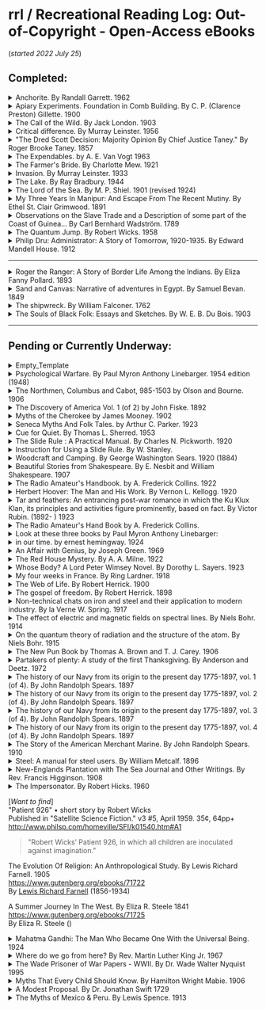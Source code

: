 # rrl / Recreational Reading Log: Out-of-Copyright - Open-Access eBooks  
(*started 2022 July 25*)  

## Completed:  


<details><summary><a name="anchorite_by_randall_garrett"></a>Anchorite. By Randall Garrett.  1962 </summary>

### Anchorite.  1962  
eBook: https://www.gutenberg.org/ebooks/23561  
Audio: https://librivox.org/anchorite-by-randall-garrett/  -- Running Time: 02:02:14  
By [Randall Garrett](http://en.wikipedia.org/wiki/Randall_Garrett)  (1927-1987)  

Reading Notes:  This story (*and the Librivox summary below*) while entertaining and a worthwhile read, seems loosely like a science fiction expression of [Ayn Rand'ian romantic realism](https://en.wikipedia.org/wiki/Ayn_Rand#Literary_approach_and_influences) -- with the central characters as heroic individualists or ignorant villains who emphasize duty to your team and collectivist moral ideals.  
[Librivox Summary](https://librivox.org/anchorite-by-randall-garrett/):  
>Randall Garrett sticks a sharp needle into our government and society in this wonderful story. He projects the current trends towards paternalistic government into the future. Yes, we have attained a world government and everyone is equal whether they want to be or not; everyone is taken care of no matter how incompetent, stupid or sleazy they are and everyone is out to undermine everyone else. The author predicts (sadly only too well) what the trends of today will eventually produce if allowed to continue. But wait! there is hope in the asteroid belt where jerks and incompetents are weeded out by hard physical laws and only those who possess common sense and the ability to actually survive are allowed to govern. But will the Earth government allow this to continue? Of course not. Listen to this great story to have a peek into the future.  

</details>


<details><summary><a name="apiary_experiments_comb_building_by_c_p_gillette"></a>Apiary Experiments. Foundation in Comb Building. By C. P. (Clarence Preston) Gillette.  1900 </summary>

### Apiary experiments. Foundation in comb building. 1900  
By [Gillette, C. P. (Clarence Preston)]() (1859-1941)  
Publication info: Fort Collins, Colo, The Experiment station, 1900  
Notes: "Bulletin 54. The Agricultural experiment station of the Agricultural college of Colorado."  
https://www.biodiversitylibrary.org/bibliography/55796  
https://www.biodiversitylibrary.org/item/116514#page/8/mode/1up  
https://ia801301.us.archive.org/16/items/cu31924003192543/cu31924003192543.pdf  

Reading Notes:  The title says it all...  If you have any interest in how honey bees build their honey combs, this might be a useful, short introduction to the subject.  

</details>


<details><summary><a name="call_of_the_wild_by_jack_london"></a>The Call of the Wild.  By Jack London.  1903</summary>

### The Call of the Wild  
eBook: https://www.gutenberg.org/ebooks/215  
eBook: https://www.overdrive.com/media/260071/the-call-of-the-wild  
Audio: https://www.overdrive.com/media/65007/the-call-of-the-wild  
Audio: https://librivox.org/the-call-of-the-wild-version-5-by-jack-london/  

By [Jack London](https://en.wikipedia.org/wiki/Jack_London) (1876-1916)  

Wikipedia Summary: https://en.wikipedia.org/wiki/The_Call_of_the_Wild  

</details>


<details><summary><a name="critical_difference_by_murray_leinster"></a>Critical difference.  By Murray Leinster.  1956</summary>

### Critical difference  
https://www.gutenberg.org/ebooks/68686  
By [Murray Leinster](https://en.wikipedia.org/wiki/Murray_Leinster) (1896-1975), published 1956  
https://en.wikipedia.org/wiki/Murray_Leinster  

</details>


<details><summary><a name="dred_scott_decision_majority_opinion_by_roger_brooke_taney"></a>"The Dred Scott Decision: Majority Opinion By Chief Justice Taney." By Roger Brooke Taney. 1857 </summary>

### The Dred Scott Decision: Majority Opinion By Chief Justice Taney.  
This ebook: https://www.loc.gov/item/17001543/  
[The full The Dred Scott v. Sandford Decision](https://tile.loc.gov/storage-services/service/ll/usrep/usrep060/usrep060393a/usrep060393a.pdf) *which adds another ~180 pages of opinions by other members of the Supreme Court*  
[The Dred Scott v. Sandford Decision Wikipedia Summary](https://en.wikipedia.org/wiki/Dred_Scott_v._Sandford).  
By [Roger Brooke Taney](https://en.wikipedia.org/wiki/Roger_B._Taney) (1777 - 1864)  
Introduction by Dr. [John H. Van Evrie](https://en.wikipedia.org/wiki/John_H._Van_Evrie), "*defender of slavery*." (1814 - 1896)  
and  
Appendix. "Natural History Of The Prognathous Species Of Mankind." By Dr. [Samuel A. Cartwright](https://en.wikipedia.org/wiki/Samuel_A._Cartwright), *inventor of the 'mental illness' of [drapetomania](https://en.wikipedia.org/wiki/Drapetomania), the desire of a slave for freedom*. (1793 - 1863)  

Reader notes:  I read this in early 2024 while thinking about the increasing volume of *race-related* arguments in Far Right and Trumpist/Trumper rhetoric that I see in *print* news and in streaming *news-like* programming.  It is a depressing read -- made more depressing when paired with its "*echos*" in political speech in the U.S. today.  That said, I recommend this exercise to anyone who has only a foggy memory (*or less*) of the kind of language and logic used in mid-19th century America to justify and solidify Black slavery in the U.S. [*Update* late February 2024: Listening to some of the legislative debate about a bill to specify content of public school social studies classes in Iowa, I heard one Iowa legislator argue that the topic of slavery in the U.S. is not important enough to include in the Iowa public school social studies curriculum. Ugg... Some people need much more help than will be found in this 1857 publication.]  
As a reminder to those who forgot their High School history or government class summary of this case, "[Taney infamously delivered the majority opinion in Dred Scott v. Sandford (1857), ruling that African Americans could not be considered U.S. citizens (*and thus they could not enjoy the rights and privileges the Constitution conferred upon American citizens*) and that Congress could not prohibit slavery in the U.S. territories.](https://en.wikipedia.org/wiki/Roger_B._Taney)."  Chief Justice Taney wrote for the majority that African Americans:  
>"are not included, and were not intended to be included, under the word “citizens” in the Constitution, and can therefore claim none of the rights and privileges which that instrument provides for and secures to citizens of the United States. On the contrary, they were at that time considered as a subordinate and inferior class of beings, who had been subjugated by the dominant race, and, whether emancipated or not, yet remained subject to their authority, and had no rights or privileges but such as those who held the power and the government might choose to grant them." (images [10](https://www.loc.gov/resource/llst.022/?sp=10&st=image) and [11](https://www.loc.gov/resource/llst.022/?sp=11&st=image)  or [page 30](https://tile.loc.gov/storage-services/service/ll/llst/022/022.pdf?#page=30))  

and that:  
>"a perpetual and impassable barrier was intended to be erected between the white race and the one which they had reduced to slavery, and governed as subjects with absolute and despotic power... (image [13](https://www.loc.gov/resource/llst.022/?sp=13&st=image) or [page 36](https://tile.loc.gov/storage-services/service/ll/llst/022/022.pdf?#page=36))  

and finally, that:  
>"it is the opinion of the court that the act of Congress which prohibited a citizen from holding and owning property of this kind in the territory of the United States north of the line therein mentioned, is not warranted by the Constitution, and is therefore void. ([page 87](https://tile.loc.gov/storage-services/service/ll/llst/022/022.pdf?#page=87))  
The "Introduction" and "Appendix" [of this 1860 printing](https://www.loc.gov/item/17001543/) wrap *some* late-1850s social context to the Supreme Court opinion.  Unfortunately, some of the "*race science*" and "state's rights" themes in those two essays seem to be appearing again in Far Right and Trumpist/Trumper *[dog whistle](https://en.wikipedia.org/wiki/Dog_whistle_(politics))* talking points.  

[Here](https://billofrightsinstitute.org/lessons/roger-taney-and-injustice) is what may be a useful resource for thinking about "The Dred Scott decision."  It was assembled by the [Bill of Rights Institute](https://billofrightsinstitute.org/) as a teaching resource.  


</details>


<details><summary><a name="the_expendables_by_a_e_van_vogt"></a>The Expendables. by A. E. Van Vogt  1963</summary>  

### The Expendables.  
https://www.gutenberg.org/ebooks/70235  
By [Van Vogt, A. E. (Alfred Elton)](https://en.wikipedia.org/wiki/A._E._van_Vogt), (1912-2000)  
...especially [https://en.wikipedia.org/wiki/A._E._van_Vogt#Critical_reception](https://en.wikipedia.org/wiki/A._E._van_Vogt#Critical_reception)  

Reading Notes:  This short book begins with "One hundred and nine years after leaving Earth, the spaceship, Hope of Man, went into orbit around Alta III."  Sending a spaceship to a planet over 100 light-years away involves a lot of guess-work about the nature of their destination.  In this story, some of the original guesses were wrong.  

</details>


<details><summary><a name="the_farmers_bride_by_charlotte_mew"></a>The Farmer's Bride.  By Charlotte Mew.  1921 </summary>

### The Farmer's Bride.  
Text: https://www.gutenberg.org/ebooks/71305  
Audio: https://librivox.org/the-farmers-bride-by-charlotte-mew/  
By [Charlotte Mew](https://en.wikipedia.org/wiki/Charlotte_Mew) (1869 - 1928)  

Wikipedia Summary: https://en.wikipedia.org/wiki/The_Farmer's_Bride  
Librivox Summary:  
>The Farmer's Bride is a collection of 28 poems by British modernist writer Charlotte Mew. The original edition was published in 1916; this edition, published in 1921, contains 11 more poems. Mew's poetry is varied in style and content, but manifests a concern with gender issues throughout. Mew's life was marked by loneliness and depression, and she eventually committed suicide. Her work earned her the admiration of her peers, including Virginia Woolf, who characterized her as "very good and quite unlike anyone else." [Summary by Elizabeth Klett](https://librivox.org/the-farmers-bride-by-charlotte-mew/)  

</details>


<details><summary><a name="invasion_by_murray_leinster"></a>Invasion.  By Murray Leinster.  1933</summary>

### Invasion  
https://www.gutenberg.org/ebooks/29455  
By [Murray Leinster](https://en.wikipedia.org/wiki/Murray_Leinster) (1896-1975), published 1933  

</details>


<details><summary><a name="the_lake_by_ray_bradbury"></a>The Lake.  By Ray Bradbury.  1944</summary>

### The Lake.  By Ray Bradbury.  Weird Tales volume 37, number 05, 1944, pages 76-79  
. . . and the Lake keeps people as they were, forever and ever  
eBook: https://archive.org/details/Weird_Tales_v37n05_1944-05_LPM-AT/page/n77/mode/2up  
By [Ray Bradbury](http://en.wikipedia.org/wiki/Ray_Bradbury) (1920 - 2012)  

Reading Notes:  The opportunity to read this short story is worth any hassle of finding the text on archive.org.  
Summary from Wikipedia:  
https://en.wikipedia.org/wiki/The_Lake_(short_story)  
Background from Wikipedia:  
>Bradbury recounted when he came into his own as a writer, the afternoon he wrote a short story about his first encounter with death. When he was a boy, he met a young girl at a lake edge and she went out into the water and never came back. Years later (*at 22 years old*), as he wrote about it, tears flowed from him. He recognized he had taken the leap from emulating the many writers he admired to connecting with his voice as a writer.  When later asked about the lyrical power of his prose, he replied: "From reading so much poetry every day of my life. My favorite writers have been those who've said things well." He said: "If you're reluctant to weep, you won't live a full and complete life." [https://en.wikipedia.org/wiki/Ray_Bradbury#Writing](https://en.wikipedia.org/wiki/Ray_Bradbury#Writing)  

</details>


<details><summary><a name="lord_of_the_sea_by_m_p_shiel"></a>The Lord of the Sea.  By M. P. Shiel.  1901 (revised 1924)</summary>

### The Lord of the Sea  
eBook: https://www.gutenberg.org/ebooks/6993  
By [M. P. Shiel](https://en.wikipedia.org/wiki/M._P._Shiel) (*Matthew Phipps Shiel,* 1865-1947)  
Reading Notes and 3rd Party Summaries:  
Reading Notes: This book is characterized by "choppy" story telling -- skipping from one vignette to another, sometimes with minimal connective tissue, and fleshing out some (*few*) scenes while leaving others dryly skeletal. Shiel seems most consistent in his threading of anti-semitism throughout the many literary sketches that make up this book (*this content may be offensive for many, even inappropriate for some*).  
3rd Party Summaries:  
"The Lord of the Sea." January 8, 2021 by Philip Jenkins https://www.patheos.com/blogs/anxiousbench/2021/01/the-lord-of-the-sea-2/  
"The First Alt-Right Novel? -- M. P. Shiel’s Weird Anti-Semitism." 2016(?), By James J. O'Meara. https://counter-currents.com/2016/08/m-p-shiels-weird-anti-semitism/  

</details>


<details><summary><a name="three_years_in_manipur_by_ethel_st_clair_grimwood"></a>My Three Years In Manipur: And Escape From The Recent Mutiny. By Ethel St. Clair Grimwood. 1891 </summary>

### My Three Years In Manipur: And Escape From The Recent Mutiny.  
eBook: https://www.gutenberg.org/ebooks/71726  
OnLine: https://digital.library.upenn.edu/women/grimwood/manipur/manipur.html  
OnLine: https://archive.org/details/in.ernet.dli.2015.44982/mode/2up  
By [Ethel St. Clair Grimwood](https://en.wikipedia.org/wiki/Ethel_Grimwood)  (1867 – 1928)  

Reader's Notes:  This first-person description of (1) late 19th century Manipur (*an Indian state on the Eastern edge of the country*), (2) British colonialism in India within a very specific set of circumstances and (3) what it was like as a British official's wife to be under attack and fleeing in late 19th century Manipur/South Asia.  
This book includes some sterotyping based on race, ethnicity and other characteristics "that may shape society" (*at least in the popular understanding of many late 19th century Westerners*).  Some might be repulsed by how oppression built around the concepts of gender, race, caste, and class are expressed throughout this story. It might be easy for a 21st century reader to pass these off as parodies of British colonial society at that time, but they seem to be expressions of the author's understanding of the world and that of her readers at the time.  As much as we can know, her written words are facts of 19th century British colonial *management* -- as well as expressions of immoral, unethical and unprincipled, disgraceful, sometimes shocking and corrupt, even evil behaviors.  This book may be hurtful to some.  

[Publisher Description](https://books.apple.com/us/book/my-three-years-in-manipur-and-escape-from-the/id934055203):  
>The Fantastic story of the “Heroine of Manipur” who led to bloody, battered survivors of the Manipur Mutiny to safety over some of the roughest roads in all of India. Includes 9 illustrations.  “Manipur, Rebellion in (1891). This small state in north-eastern India southeast of Assam was a quasi-independent British protectorate ruled from 1834 by Chandra Kirti Singh (1832-1866). On his death his sons and other relatives formed numerous parties, each contending for the throne. In the midst of general unrest, on 24 March 1891 the British political agent and other resident British officials were murdered, and the residency in Manipur was attacked. The small surviving band of loyal sepoys was led to safety in India by Ethel St Clair Grimwood, the wife of the slain Political Resident. The British sent troops into the country and, after several encounters with the 3000-man Manipuri army, finally restored order. The offending princes were hanged or transported to the Andaman Islands. Mrs Grimwood was awarded the Royal Red Cross.”-Farwell  

</details>


<details><summary><a name="observations_on_the_slave_trade_by_carl_bernhard_wadström"></a>Observations on the Slave Trade and a Description of some part of the Coast of Guinea... By Carl Bernhard Wadström. 1789 </summary>

### Observations on the Slave Trade and a Description of some part of the Coast of Guinea, during a voyage, made in 1787, and 1788, in company with Doctor A. Sparrman and Captain Arrehenius.  
https://www.gutenberg.org/ebooks/69156  
By [Carl Bernhard Wadström](https://www.brycchancarey.com/abolition/wadstrom.htm)  (1746-1799)  

Reading Notes: By 1779 Swede Carl Bernhard Wadström was a convert to [Emanuel Swedenborg](https://en.wikipedia.org/wiki/Emanuel_Swedenborg)’s doctrines, and in that year he and [Augustus Nordenskjöld](https://en.wikipedia.org/wiki/August_Nordenski%C3%B6ld) formed a Swedenborgian anti-slavery group in [Norrköping](https://en.wikipedia.org/wiki/Norrk%C3%B6ping), [Sweden](https://en.wikipedia.org/wiki/Sweden). The Norrköping Swedenborgian group birthed a *plan* for a colony in Africa built on agricultural trade as an alternative to slavery -- its long term purpose being the abolition of slavery -- or at least of providing a free alternative to it. King Gustav III granted a charter for forty families to emigrate.  That effort was delayed by war between England and France [from [Robert William Rix](https://www.brycchancarey.com/abolition/wadstrom.htm)].  After years of delay, in 1787 [Wadström](https://www.brycchancarey.com/abolition/wadstrom.htm) (*[also now a central figure in the British abolition movement](https://www.brycchancarey.com/abolition/wadstrom.htm)*) accompanied by [Carl Axel Arrhenius](https://en.wikipedia.org/wiki/Carl_Axel_Arrhenius) and [Anders Sparrman](https://en.wikipedia.org/wiki/Anders_Sparrman) traveled to West Africa for scientific investigations in Senegal.  This book, "Observations on the Slave Trade..." is one of the outputs of that journey and describes some of what Wadström observed and some of what he thought about it -- *in the context of his experiences and beliefs leading up to the late 1780s*.  

As a reminder, the slave trade had already been active and evolving for **170 years** in what is now United States of America by the time Mr. Wadström journied to West Aftica and wrote this book (*see: [The 1619 Project](https://en.wikipedia.org/wiki/The_1619_Project) and "[The 1619 Project: A New Origin Story](https://en.wikipedia.org/wiki/The_1619_Project:_A_New_Origin_Story)"*).  
For additional context, you might want to read an article by Morton D. Paley, "[“A New Heaven Is Begun”: William Blake And Swedenborgianism](https://bq.blakearchive.org/13.2.paley)," and another by Klas Rönnbäck, "[Enlightenment, Scientific Exploration and Abolitionism: Anders Sparrman's and Carl Bernhard Wadström's Colonial Encounters in Senegal, 1787–1788 and the British Abolitionist Movement](https://doi.org/10.1080/0144039X.2012.734113)." in A Journal of Slave and Post-Slave Studies. Volume 34, 2013 - Issue 3, Pages 425-445 (Published online: 06 Dec 2012)  

</details>


<details><summary><a name="the_quantum_jump_by_robert_wicks"></a>The Quantum Jump.  By Robert Wicks.  1958 </summary>

### The Quantum Jump.  
eBook: https://www.gutenberg.org/ebooks/24418  
Audio: There are at least three audio versions of this short story (~22:00 each).  See them at: [https://librivox.org...](https://librivox.org/author/8426?primary_key=8426&search_category=author&search_page=1&search_form=get_results)  

By [Robert Wicks]()  ( – ) [*I couldn't find any bio information for Robert Wicks*]  

Reading Notes:  This is an excellent short science fiction story about a small team of space explorer's first landing on a planet circling a star that is not the sun.  
This short story was published in Amazing Science Fiction Stories, October 1958.  

</details>


<details><summary><a name=""></a>Philip Dru: Administrator: A Story of Tomorrow, 1920-1935.  By Edward Mandell House.  1912 </summary>

### Philip Dru: Administrator: A Story of Tomorrow, 1920-1935  
https://www.gutenberg.org/ebooks/6711  
https://en.wikipedia.org/wiki/Philip_Dru:_Administrator  
By [Edward Mandell House](https://en.wikipedia.org/wiki/Edward_M._House) (1858–1938), published 1912  

Reading Notes: 
Utopian reformer..."we are entering a new era. The past is no longer to be a guide to the future…"  
Main characters: Phillip Dru, Gloria Strawn, Senator Selwyn  
Also: Governor James R. Rockland (earmarks of a demagogue)…  
The story outlines how society is corrupted by Dark money, Control of the press, Corrupt high-finance personalities, Anti-democracy Senators, and a Corrupt anti-democracy President (Rockland)  
    …who was ignorant of history  
    …who picks three compliant Supreme Court justices  
There are recordings that capture corrupt acts by the President, and a Whistleblower.  
Corrupt leaders are defiant & claim others were doing what they were charged with, and that they were trying to protect America…  They:  
    …Moved troops to cities and the navy to U.S. coasts  
    …dehumanized political opponents  
    …chose quick violence against protest  
Civil War follows — unrealistic assertions about the nature and practice of war.  More than 50,000 die in the one and only battle -- and the war is won…  
General Dru remakes the U.S. as a more fair society with a smaller and more responsive government (*too often just by saying so*...)  
At the highest level, much of writing is sophomoric and the characters almost comically wooden. (From: "What Colonel House Thinks." by William Marion Reedy, Reedy's Mirror, April 6th, 1917 [pages 239-240](https://archive.org/details/sim_reedys-mirror_1917-04-06_26_14/page/n4/mode/1up))  
One more thing.  Edward M. House wrote this story about the 1920s sometime before publishing it in 1912, and he included an electric automobile as a *normal* mode of transportation (*when Gloria Strawn picks up Phillip Dru at the train station*).  

</details>

- - -
<details><summary><a name=""></a>Roger the Ranger: A Story of Border Life Among the Indians. By Eliza Fanny Pollard.  1893 </summary>

### Roger the Ranger: A Story of Border Life Among the Indians  
https://www.gutenberg.org/ebooks/68694  
By [Eliza Fanny Pollard](https://en.wikisource.org/wiki/Author:Eliza_Fanny_Pollard) (1840–1911), published 1893  

Reader Summary: Historical fiction likely targeted at middle-schoolers...  [Charles Langlade](https://en.wikipedia.org/wiki/Charles_Michel_de_Langlade) and (*fictional*) Roger Boscowen, friends since childhood, part ways when they choose opposite sides in the [French and Indian War](https://en.wikipedia.org/wiki/French_and_Indian_War) (*1750s*).  Famous French General [Louis de Montcalm](https://en.wikipedia.org/wiki/Louis-Joseph_de_Montcalm) joined Canada and is helped by Langlade -- but less by Canadian Governor [Marquis de Vaudreuil-Cavagnial](https://en.wikipedia.org/wiki/Pierre_de_Rigaud,_marquis_de_Vaudreuil-Cavagnial).  Some in the government of French Canada use De Montcalm's daughter to increase the complexity of the General's job...  This is not a history of the French and Indian War and veers far from some of the facts as they are known today.  Rather, it is a morality tale, a family drama, and a coming-of-age story that occurs mid-18th century New England.  

</details>


<details><summary><a name=""></a>Sand and Canvas: Narrative of adventures in Egypt.  By Samuel Bevan.  1849</summary>

### Sand and Canvas: Narrative of adventures in Egypt with a sojourn among the artists in Rome  
https://www.gutenberg.org/ebooks/68780  
By [Samuel Bevan](https://en.wikisource.org/wiki/Author:Samuel_Bevan), (1816–?) published 1849  
Note: This mid-19th century travel narrative (novel?) includes an early usage of the term "[greasy spoon](https://en.wikipedia.org/wiki/Greasy_spoon)"  

</details>


<details><summary><a name=""></a>The shipwreck. By William Falconer.  1762 </summary>

### The shipwreck.  1762  
https://www.gutenberg.org/ebooks/69336  
or https://quod.lib.umich.edu/e/evans/n16417.0001.001?rgn=main;view=fulltext  
https://www.rmg.co.uk/stories/blog/library-archive/shipwreck-william-falconer  
Audio of 1858 version: https://librivox.org/the-shipwreck-by-william-falconer/
By [William Falconer](https://en.wikipedia.org/wiki/William_Falconer_(poet)) (1732-1769)  

Reading Notes:  
The interesting biography of William Falconer was more enjoyable than the extensive poem.  The style and some content of the poetry may turn some off, but it includes some excellent rhymes (*think song lyrics*).  
3rd Party Summaries:  
"William Falconer's "The Shipwreck" recounts the final voyage of the merchant ship Britannia and her crew.  See the Royal Museums Greenwich (RMG) summary at: https://www.rmg.co.uk/stories/blog/library-archive/shipwreck-william-falconer  
[RMG Digital Resources Librarian 'Renee' says](https://www.rmg.co.uk/stories/blog/william-falconers-shipwreck): "Part fiction, part autobiography and part instructional guide for sailors, William Falconer's poem The Shipwreck is a must-read for Patrick O'Brian fans. Fair enough, there's no Jack Aubrey character - but the combination of high seas drama and technical detail makes for a surprisingly compelling read."  
Librivox Summary: A semi-autobiographical poem in three cantos recounts the wreck of the merchant ship Britannia. Written by William Falconer, a seaman of some experience, who survived one shipwreck himself with only two others of the 50 man crew and eventually perished in the loss of a second ship, the frigate Aurora, 20 years later. The poem is recognized for its realistic portrayal of life aboard an 18th century sailing vessel. [Summary by Fritz](https://librivox.org/the-shipwreck-by-william-falconer/)  
*supported by*  
**An Universal Dictionary of the Marine.**  1769  
https://www.gutenberg.org/ebooks/57705  
By [William Falconer](https://en.wikipedia.org/wiki/William_Falconer_(poet)) (1732-1769)  

</details>


<details><summary><a name=""></a>The Souls of Black Folk: Essays and Sketches. By W. E. B. Du Bois. 1903 </summary>

### The Souls of Black Folk: Essays and Sketches.  
eBook: https://www.gutenberg.org/ebooks/408  
 
By [W. E. B. Du Bois](https://en.wikipedia.org/wiki/W._E._B._Du_Bois) (William Edward Burghardt/W. E. Burghardt Du Bois), (1868-1963)  

Reading Notes: This is a series of essays on race by Du Bois.  The [Wikipedia summary]() says that it is also "holds an important place in social science as one of the early works in the field of sociology."  

Wikipedia Summary: https://en.wikipedia.org/wiki/The_Souls_of_Black_Folk  

</details>


-----


## Pending or Currently Underway:  


<details>
<summary><a name=""></a>Empty_Template </summary>

### Empty_Template  
Audio:   
eBook:   
By []()  ( – )  

Reading Notes:   


</details>






<details>
<summary><a name="psychological_warfare_by_paul_myron_anthony_linebarger"></a>Psychological Warfare. By Paul Myron Anthony Linebarger. 1954 edition (1948)  </summary>

### Psychological Warfare.  
Audio:   
eBook: https://www.gutenberg.org/ebooks/48612  
By [Paul Myron Anthony Linebarger (AKA: Cordwainer Smith)](https://en.wikipedia.org/wiki/Cordwainer_Smith) (1913-1966)  

Reading Notes:   


</details>




<details>
<summary><a name="northmen_columbus_and_cabot_985_1503_by_olson_and_bourne"></a>The Northmen, Columbus and Cabot, 985-1503 by Olson and Bourne. 1906  </summary>

### The Northmen, Columbus and Cabot, 985-1503.  
Audio:   
eBook: https://www.gutenberg.org/ebooks/18571  
By [Julius Emil Olson](https://www.jstor.org/stable/40915190?searchText=&searchUri=&ab_segments=&searchKey=&refreqid=fastly-default%3A2000177d95442fafbd664128f20dc92c&initiator=recommender&seq=1)  (1858 – ) and [Edward Gaylord Bourne]()  (1860 - 1908)   

Reading Notes:   


</details>


<details>
<summary><a name="the_discovery_of_america_vol_1_of_2_by_john_fiske"></a>The Discovery of America Vol. 1 (of 2) by John Fiske. 1892 </summary>

### The Discovery of America Vol. 1 (of 2)  
Audio:   
eBook: https://www.gutenberg.org/ebooks/27253  
By [John Fiske]()  (1842 - 1901)  

Reading Notes:   


</details>


<details>
<summary><a name="myths_of_the_cherokee_by_james_mooney"></a>Myths of the Cherokee by James Mooney. 1902 </summary>

### Myths of the Cherokee.  
Audio:   
eBook: https://www.gutenberg.org/ebooks/45634  
By [James Mooney]()  (1861 - 1921)  

Reading Notes:   


</details>


<details>
<summary><a name="Seneca_Myths_And_Folk_Tales_By_Arthur_C_Parker"></a>Seneca Myths And Folk Tales. by Arthur C. Parker. 1923  </summary>

### Seneca Myths And Folk Tales.  
Audio:   
eBook: https://www.gutenberg.org/ebooks/61477  
By [Arthur Caswell Parker]()  (1881 - 1955)  

Reading Notes:   


</details>




<details>
<summary><a name=""></a>Cue for Quiet. By Thomas L. Sherred. 1953 </summary>

### Cue for Quiet.  
eBook: https://www.gutenberg.org/ebooks/32889  
(*from "Space Science Fiction." May and July 1953*)  
By [Thomas L. Sherred](https://en.wikipedia.org/wiki/T._L._Sherred) (1915 - 1985)  

Reading Notes:  

</details>



<details>
<summary><a name="the_slide_rule_by_charles_n_pickworth"></a>The Slide Rule : A Practical Manual. By Charles N. Pickworth. 1920 </summary>

###  Slide Rule : A Practical Manual  
PDF scan: https://www.sliderulemuseum.com/Manuals/TheSlideRule_A_Practical_Manual_Charles_N_Pickworth.pdf  (6th edition)  
eBook: https://www.gutenberg.org/ebooks/75904  (17th edition)  
By [Charles N. Pickworth]()  ( – )  

Reading Notes:   

Other slide rule books: http://tinas-sliderules.me.uk/Slide%20Rules/SlideRuleBooks.html


</details>



<details>
<summary><a name="instruction_for_using_a_slide_rule_by_w_stanley"></a>Instruction for Using a Slide Rule. By W. Stanley. </summary>

### Instruction for Using a Slide Rule.  
Audio:   
eBook: https://www.gutenberg.org/ebooks/20214  
By [W. Stanley]()  ( – )  

Reading Notes:   


</details>




<details>
<summary><a name=""></a>Woodcraft and Camping. By George Washington Sears. 1920 (1884) </summary>

### Woodcraft and Camping.  
eBook: https://www.gutenberg.org/ebooks/34607    
By [George Washington Sears](https://en.wikipedia.org/wiki/George_W._Sears)  (1821 - 1890)  

Reading Notes:  

Gutenberg Summary:  
>"Woodcraft and Camping" by George Washington Sears is a practical outdoor guide written in the early 20th century. The text focuses on woodcrafting and camping techniques, offering insights for those seeking to enjoy nature and improve their outdoor skills. The author draws from extensive personal experience to provide readers with valuable tips and suggestions for successful camping and outdoor living. The beginning of the book delves into the importance of recreation for overworked individuals, stressing the necessity for meaningful rest and relaxation away from urban life. Sears addresses the inequalities in outdoor experiences where many people return from vacations feeling unsatisfied. He shares a variety of practical advice for aspiring campers, including how to pack lightly, the essentials of camping gear, and efficient techniques for setting up a campsite. Through his engaging and straightforward writing style, he aims to equip readers with the knowledge to make their outdoor adventures enjoyable and fulfilling. (This is an automatically generated summary.)  

</details>


<details>
<summary>Beautiful Stories from Shakespeare. By E. Nesbit and William Shakespeare. 1907 </summary>

### Beautiful Stories from Shakespeare. (5:17)  
Audio: https://librivox.org/beautiful-stories-from-shakespeare-version-2-by-e-nesbit/ and https://librivox.org/beautiful-stories-from-shakespeare-by-edith-nesbit/  
eBook: https://www.gutenberg.org/ebooks/1430  
By [E. (Edith) Nesbit ](https://en.wikipedia.org/wiki/E._Nesbit) (1858-1924) and By [William Shakespeare](https://en.wikipedia.org/wiki/William_Shakespeare) (1564 – 1616)  

Reading Notes:  

Wikipedia Summary: https://en.wikipedia.org/wiki/Beautiful_Stories_from_Shakespeare  

</details>

<details>
<summary><a name=""></a>The Radio Amateur's Handbook. by A. Frederick Collins. 1922 </summary>

### The Radio Amateur's Handbook.  
eBook: https://www.gutenberg.org/ebooks/6934  
By [A. Frederick Collins](https://en.wikipedia.org/wiki/Archie_Frederick_Collins)  (1869 – 1952)  

Reading Notes:  

</details>


<details>
<summary><a name=""></a>Herbert Hoover: The Man and His Work. By Vernon L. Kellogg. 1920 </summary>

### Herbert Hoover: The Man and His Work.  
eBook: https://www.gutenberg.org/ebooks/29489  
By [Vernon L. Kellogg](https://en.wikipedia.org/wiki/Vernon_Lyman_Kellogg)  (1867 - 1937)  

Reading Notes:  This is a short biography and then the focus is on Hoover's role in the post-WWI "Relief of Belgium" and the "American Food Administration."  

</details>


 
<details>
<summary><a name=""></a>Tar and feathers: An entrancing post-war romance in which the Ku Klux Klan, its principles and activities figure prominently, based on fact. By Victor Rubin. (1892- ) 1923</summary>

### Tar and feathers: An entrancing post-war romance in which the Ku Klux Klan, its principles and activities figure prominently, based on fact.  
eBook: https://www.gutenberg.org/ebooks/73731  
By [Victor Rubin]()  (1892 - 1967) ([photo](https://content.mpl.org/digital/collection/WWI/id/9306) and [photo](https://www.omnia.ie/index.php?navigation_function=2&navigation_item=6cfa8273e47f0a956df007a323d6b3d0&repid=2))  

Reading Notes:  ...a novel centered on themes that made up *real life* American racism and accompaning violence in the early 20th century.  It is not easy reading and (*for many reasons*) will be hurtful to many.  This is a part of relatively recent American history that is too often ignored and is being actively suppressed throughout much of the United States today.  

Summary/Review from "[Ku Klux Kulture: America and the Klan in the 1920s](https://dokumen.pub/ku-klux-kulture-america-and-the-klan-in-the-1920s-9780226376295.html)," page 89, (2017) by Felix Harcourt:  
>Tar and Feathers by Victor Rubin, a Chicago newspaperman, was not much of an improvement. The 1923 novel described the ethical awakening of Robert Hamilton, a young Georgian, the grandson of a Confederate captain, and heir to an extensive cotton plantation. Returning home after World War I, Hamilton joins the “Trick Track Tribe,” where he meets William J. Simmons’s fictional counterpart. By the novel’s end, though, the Georgian has been disabused of the organization’s worth by his true friends, a Catholic soldier and Jewish doctor.  An effective argument against the real-life Klan’s official propaganda, Rubin’s novel met with some success, and was rushed into a second printing by his publisher, Dorrance & Company of Philadelphia. Once again, however, the book’s true appeal seems to have resided not in its story but in its message -- combined with the Klan’s seemingly ever-present ability to attract public attention. Reviewers noted that Tar and Feathers kept “the interest sustained,” but it was the “timely enough, and incidentally worthy enough,” theme of the book that would “justify its publication.”  

See: https://academic.oup.com/chicago-scholarship-online/book/21466/chapter-abstract/181251787?redirectedFrom=fulltext  
     and  
     https://academic.oup.com/chicago-scholarship-online/book/21466  


</details>

  

<details>
<summary><a name=""></a>The Radio Amateur's Hand Book by A. Frederick Collins. </summary>

### The Radio Amateur's Hand Book.  
eBook: https://www.gutenberg.org/ebooks/6934  
By [A. Frederick Collins]()  ( – )  

Reading Notes:  


</details>


<details>
<summary>Look at these three books by Paul Myron Anthony Linebarger: </summary>

The Game of Rat and Dragon. By Cordwainer Smith (Paul Myron Anthony Linebarger)  
https://www.gutenberg.org/ebooks/29614  
By [Paul Myron Anthony Linebarger (AKA: Cordwainer Smith)](https://en.wikipedia.org/wiki/Cordwainer_Smith) (1913-1966)  

Psychological Warfare. By Paul Myron Anthony Linebarger. 1948  
https://www.gutenberg.org/ebooks/48612  
By [Paul Myron Anthony Linebarger (AKA: Cordwainer Smith)](https://en.wikipedia.org/wiki/Cordwainer_Smith) (1913-1966)  

Government in Republican China. By Paul Myron Anthony Linebarger. 1938  
https://www.gutenberg.org/ebooks/40350  
By [Paul Myron Anthony Linebarger (AKA: Cordwainer Smith)](https://en.wikipedia.org/wiki/Cordwainer_Smith) (1913-1966)  

</details>

<details>
<summary>in our time. by ernest hemingway. 1924 </summary>

### in our time.  
https://www.gutenberg.org/ebooks/61085  
By [Ernest Hemingway](http://en.wikipedia.org/wiki/Ernest_Hemingway)  (1899 - 1961)  
Editor [Ezra Pound]() (1885 - 1972)
Reading Notes:  

</details>


<details>
<summary>An Affair with Genius, by Joseph Green. 1969 </summary>

### An Affair with Genius  
https://galacticjourney.org/stories/Fantasy__Science_Fiction_v036n03_1969-03_PDF.pdf (*pages 76-87*)  
By [Joseph Green](https://en.wikipedia.org/wiki/Joseph_L._Green) and [his professional bio.](https://josephgreenbooks.com/bio/)  (1931–_)  

Reading Notes:
I noticed a review of this story in a [02-22-2024 blog page](http://galacticjourney.org/february-22-1969-good-and-bad-trips-march-1969-fantasy-and-science-fiction/) by [Gideon Marcus](https://gideonmarcus.com/about-me/) on galacticjourney.org.  

</details>


<details>
<summary>The Red House Mystery. By A. A. Milne. 1922 </summary>

### The Red House Mystery  
https://www.gutenberg.org/ebooks/1872  
By [A. A. Milne (Alan Alexander)](https://en.wikipedia.org/wiki/A._A._Milne), (1882-1956)  

Reading Notes:  

Recommended by [Molly Young](https://www.nytimes.com/by/molly-young): https://www.nytimes.com/2024/01/06/books/mystery-novels.html  

</details>


<details>
<summary>Whose Body? A Lord Peter Wimsey Novel. By Dorothy L. Sayers. 1923 </summary>

### Whose Body? A Lord Peter Wimsey Novel  
https://www.gutenberg.org/ebooks/58820  
By [Dorothy L. Sayers (Dorothy Leigh)](https://en.wikipedia.org/wiki/Dorothy_L._Sayers), (1893-1957)  

Reading Notes:  

Recommended by [Molly Young](https://www.nytimes.com/by/molly-young): https://www.nytimes.com/2024/01/06/books/mystery-novels.html  

</details>


<details>
<summary>My four weeks in France. By Ring Lardner. 1918 </summary>

### "My four weeks in France."  
https://www.gutenberg.org/ebooks/73059  
By [Ring Lardner (Ringgold Wilmer Lardner)](https://en.wikipedia.org/wiki/Ring_Lardner) (1885-1933)  

Reading notes:  

</details>


<details>
<summary>The Web of Life. By Robert Herrick. 1900 </summary>

### The Web of Life.  
https://www.gutenberg.org/ebooks/7828  
By [Robert Herrick](https://en.wikipedia.org/wiki/Robert_Herrick_(novelist)) (1868-1938)  

Reading notes:  

</details>


<details>
<summary>The gospel of freedom. By Robert Herrick. 1898 </summary>

### The gospel of freedom.  
https://www.gutenberg.org/ebooks/73056  
By [Robert Herrick](https://en.wikipedia.org/wiki/Robert_Herrick_(novelist)) (1868-1938)  

Reading notes:  

</details>


<details>
<summary>Non-technical chats on iron and steel and their application to modern industry. By la Verne W. Spring. 1917 </summary>

### Non-technical chats on iron and steel and their application to modern industry. 
https://www.gutenberg.org/ebooks/73090  
https://catalog.hathitrust.org/Record/006573289  
https://catalog.hathitrust.org/Record/011209034  
By [la Verne W. (Ward) Spring](https://books.google.com/books?id=dTDTAAAAMAAJ&pg=PA821&lpg=PA821&dq=%22Spring,+La+Verne+Ward%22&source=bl&ots=DU5U1RaxRm&sig=ACfU3U0lw0o59K9uvZRjd8LpIZlkVA6TNA&hl=en&sa=X&ved=2ahUKEwiPqIaf3tiEAxWCg4kEHYQxDSU4ChDoAXoECAMQAw#v=onepage&q=%22Spring%2C%20La%20Verne%20Ward%22&f=false) (1876-)  

Reader notes: 358 pages of essays on iron and steel from the context of the first and early second decade of the 20th century United States. The author starts with "The early history of iron." and takes us through history and technology through "Transformations and Structures of the Steels" in the early WWI era.  
>"The first 13 articles were published during 1915 and 1916 in serial form in the "Valve world," the house organ of Crane company of Chicago."  

Related resources: [A glossary of furnace-terms in English, French and German](https://www.loc.gov/item/25022444/). 1888, By Thomas Egleston (1832-1900) (LCCN Permalink https://lccn.loc.gov/25022444) and [The manufacture of iron, in all its various branches](https://catalog.loc.gov/vwebv/search?searchCode=LCCN&searchArg=32025952&searchType=1&permalink=y). 1853, By Frederick Overman (1810-1852)  (LCCN Permalink: https://lccn.loc.gov/32025952)  

</details>


<details>
<summary>The effect of electric and magnetic fields on spectral lines. By Niels Bohr. 1914 </summary>

### The effect of electric and magnetic fields on spectral lines.  
https://www.gutenberg.org/ebooks/73082  
By [Niels Bohr](https://en.wikipedia.org/wiki/Niels_Bohr) (1885-1962)  

Reader notes:  Original publication was in "The London, Edinburgh, and Dublin Philosophical Magazine and Journal of Science, VOL. XXVII—Sixth Series. January-June, 1914.  
>"In a previous paper[2] the writer has shown that an explanation of some of the laws of line spectra may be obtained by applying Planck’s theory of black radiation to Rutherford’s theory of the structure of atoms. In the present paper these considerations will be further developed, and it will be shown that it seems possible on the theory to account for some of the characteristic features of the recent discovery by Stark[3] of the effect of an electric field on spectral lines, as well as of the effect of a magnetic field first discovered by Zeeman. It will also be shown that the theory seems to offer an explanation of the appearance of ordinary double spectral lines[4]."  

</details>


<details>
<summary>On the quantum theory of radiation and the structure of the atom. By Niels Bohr.  1915 </summary>

### On the quantum theory of radiation and the structure of the atom.  
https://www.gutenberg.org/ebooks/73087  
By [Niels Bohr](https://en.wikipedia.org/wiki/Niels_Bohr) (1885-1962)  

Reader notes:  Original publication was in "The London, Edinburgh, and Dublin Philosophical Magazine and Journal of Science, VOL. XXX—Sixth Series. July-December, 1915.  
>"...present writer has attempted to give the outlines of a theory of the constitution of atoms and molecules by help of a certain application of the Quantum theory of radiation to the theory of the nucleus atom. As the theory has been made a subject of criticism, and as experimental evidence of importance bearing on these questions has been obtained in the meantime, an attempt will be made in this paper to consider some points more closely."  

</details>


<details>
<summary>The New Pun Book by Thomas A. Brown and T. J. Carey.  1906</summary>

### The New Pun Book  
https://www.gutenberg.org/ebooks/22495  
By [Thomas A. Brown](https://en.wikipedia.org/wiki/T._Allston_Brown) (?) and [T. J. (Thomas Joseph) Carey](https://www.geni.com/people/Thomas-Carey/6000000075696036841) (1868 - 1942) (?)  (*or [Carey, T. J. (Thomas Joseph)](https://onlinebooks.library.upenn.edu/webbin/gutbook/author?name=Carey%2C%20T%2E%20J%2E%20%28Thomas%20Joseph%29%2C%201853%2D) (1853-_)*)

</details>


<details>
<summary>Partakers of plenty: A study of the first Thanksgiving. By Anderson and Deetz. 1972</summary>

### Partakers of plenty : A study of the first Thanksgiving.  
(*previously published under the title of “The Ethnogastronomy of Thanksgiving.” in the 25 Nov. 1972 issue of the "Saturday Review of Science."*)  
https://www.gutenberg.org/ebooks/72628  
  
By [Jay Anderson, Folklorist and living Historian](?)  (–) and [James Deetz](https://en.wikipedia.org/wiki/James_Deetz)  (1930 – 2000)  

Reading Notes:  

3rd Party Summaries:  

</details>


<details>
<summary>The history of our Navy from its origin to the present day 1775-1897, vol. 1 (of 4). By John Randolph Spears. 1897</summary>

https://www.gutenberg.org/ebooks/71794
By [John Randolph Spears](https://en.wikipedia.org/wiki/John_Randolph_Spears). (1850-1936)  

</details>

<details>
<summary>The history of our Navy from its origin to the present day 1775-1897, vol. 2 (of 4). By John Randolph Spears. 1897</summary>

https://www.gutenberg.org/ebooks/71795
By [John Randolph Spears](https://en.wikipedia.org/wiki/John_Randolph_Spears). (1850-1936)  

</details>

<details>
<summary>The history of our Navy from its origin to the present day 1775-1897, vol. 3 (of 4). By John Randolph Spears. 1897</summary>

https://www.gutenberg.org/ebooks/71796
By [John Randolph Spears](https://en.wikipedia.org/wiki/John_Randolph_Spears). (1850-1936)  

</details>

<details>
<summary>The history of our Navy from its origin to the present day 1775-1897, vol. 4 (of 4). By John Randolph Spears. 1897</summary>

https://www.gutenberg.org/ebooks/71797
By [John Randolph Spears](https://en.wikipedia.org/wiki/John_Randolph_Spears). (1850-1936)  

</details>

<details>
<summary>The Story of the American Merchant Marine.  By John Randolph Spears. 1910</summary>

https://www.gutenberg.org/ebooks/53122
By [John Randolph Spears](https://en.wikipedia.org/wiki/John_Randolph_Spears). (1850-1936)  

</details>


<details>
<summary>Steel: A manual for steel users. By William Metcalf. 1896</summary>

https://www.gutenberg.org/ebooks/71782  
By [William Metcalf](https://en.wikipedia.org/wiki/William_Metcalf_(manufacturer)) (1838 - 1909)  

</details>


<details>
<summary>New-Englands Plantation with The Sea Journal and Other Writings. By Rev. Francis Higginson. 1908 </summary>

### New-Englands Plantation with The Sea Journal and Other Writings.  
https://www.gutenberg.org/ebooks/71799  
By [Rev. Francis Higginson](https://en.wikipedia.org/wiki/Francis_Higginson)  (First Minister of the Plantation at Salem in the Massachusetts Bay Colony) 1908  
(*"New-Englands Plantation." by Rev. Francis Higginson, London, 1630*)  

</details>


<details>
<summary>The Impersonator. By Robert Hicks. 1960 </summary>

### The Impersonator.  
https://www.gutenberg.org/ebooks/60963  
http://galacticjourney.org/stories/6011IF9.pdf  
http://galacticjourney.org/oct-2-1960-second-rate-fun-november-1960-if-science-fiction/  
By [Robert Wicks]().  1960

Summary/Review by [Gideon Marcus](https://gideonmarcus.com/about-me/) from galacticjourney.org: [The Impersonator](http://galacticjourney.org/stories/6011IF9.pdf), the third story ever published by Robert Wicks.  In the midling future, the Earth is threatened by an impending Ice Age thanks to humanity’s rapacious exploitation of the planet’s resources.  A host of outrageous plans are developed to fix the problem: from salting ice fields with carbon dust, to altering the axial tilt of the planet, to tapping the heat from the Earth’s core.  It’s not a great story, but I liked Wicks’ satirical presentation of “doubling down” in an attempt to thwart catastrophe.  Three stars.  

</details>


[*Want to find*]  
"Patient 926" • short story by Robert Wicks  
Published in "Satellite Science Fiction." v3 #5, April 1959. 35¢, 64pp+  
http://www.philsp.com/homeville/SFI/k01540.htm#A1  
>"Robert Wicks’ Patient 926, in which all children are inoculated against imagination."  


The Evolution Of Religion: An Anthropological Study. By Lewis Richard Farnell. 1905  
https://www.gutenberg.org/ebooks/71722  
By [Lewis Richard Farnell]() (1856-1934)  


A Summer Journey In The West. By Eliza R. Steele 1841  
https://www.gutenberg.org/ebooks/71725  
By Eliza R. Steele ()  




<details>
<summary>Mahatma Gandhi: The Man Who Became One With the Universal Being. 1924</summary>

### [Mahatma Gandhi](https://en.wikipedia.org/wiki/Mahatma_Gandhi): The Man Who Became One With the Universal Being.  
https://www.gutenberg.org/ebooks/61575  
By [Romain Rolland](https://en.wikipedia.org/wiki/Romain_Rolland) (1866-1944)  
Translated by [Catherine Daae Groth (AKA: Catherine Daae Sparrow, Mrs. Edward Grant Sparrow)](https://ancestors.familysearch.org/en/K8W3-VZR/catherine-daae-groth-1888-1972) (1888-1972)  
<details>  
<summary>Reading Notes and 3rd Party Summaries</summary>  

Reading Notes:  

3rd Party Summaries:  

</details>
</details>

<details>
<summary>Where do we go from here? By Rev. Martin Luther King Jr.  1967</summary>

### Where do we go from here?  1967  
https://kinginstitute.stanford.edu/where-do-we-go-here  
By [Rev. Martin Luther King Jr.](https://en.wikipedia.org/wiki/Martin_Luther_King_Jr.)  (1929 – 1968)  Delivered 16 August 1967, in Atlanta, Georgia.  
<details>
<summary>Reading Notes</summary>  

Reading Notes:  

</details>
</details>



<details>
<summary>The Wade Prisoner of War Papers - WWII.  By Dr. Wade Walter Nyquist 1995  </summary>

### The Wade Prisoner of War Papers - WWII.  1995  
By Dr. Wade Walter Nyquist (1919-2000). Written August 1995.  
https://www.ekn.io/wadenyquist_compressed_pdf/  
(*Thank you [Erik Nyquist](https://github.com/eriknyquist)*) and [https://www.ekn.io/wadenyquist/](https://www.ekn.io/wadenyquist/)  

<details>
<summary>Reading Notes and 3rd Party Summary</summary>

Reading Notes:  

Summary by Eric Nyquist:  
>Wade Nyquist, was captured by the German army in Tunisia in 1943, and remained a POW until 1945. He was eventually persuaded by my Grandmother to recount the whole story so she could write it down.  At some point, my Grandmother typed up several copies of the original papers and passed them out to her kids. I found one of these copies at my Aunt's house, and scanned each page to have a digital copy for myself.  It's a fascinating piece of history, which [you can download here](https://www.ekn.io/wadenyquist/).  

</details>
</details>


<details>
<summary>Myths That Every Child Should Know.  By Hamilton Wright Mabie.  1906 </summary>

### Myths That Every Child Should Know  
https://www.gutenberg.org/ebooks/16537  
By [Hamilton Wright Mabie](https://en.wikipedia.org/wiki/Hamilton_Wright_Mabie) (1846 – 1916) and illustrated by [Blanche Ostertag](https://en.wikipedia.org/wiki/Blanche_Ostertag) (1872 – 1915)  

Reading Notes:  

3rd Party Summaries:  

</details>

<details>
<summary>A Modest Proposal.  By Dr. Jonathan Swift  1729 </summary>

### A Modest Proposal -- For preventing the children of poor people in Ireland, from being a burden on their parents or country, and for making them beneficial to the publick.  1729  
https://www.gutenberg.org/ebooks/1080  
By Dr. [Jonathan Swift](https://en.wikipedia.org/wiki/Jonathan_Swift)  (1667-1745)  

Reading Notes:  

3rd Party Summaries:  
https://en.wikipedia.org/wiki/A_Modest_Proposal  
Librivox Summary:  
>Jonathan Swift almost defines satire in this biting and brutal pamphlet in which he suggests that poor (Catholic) Irish families should fatten up their children and sell them to the rich (Protestant) land owners, thus solving the twin problems of starving children and poverty in one blow. When the “Proposal” was published in 1729, Swift was quickly attacked, and even accused of barbarity – the exact state the “Proposal” was written to expose. [Summary by Hugh](https://librivox.org/a-modest-proposal-by-jonathan-swift/)  

</details>


<details>
<summary>The Myths of Mexico & Peru.  By Lewis Spence.   1913</summary>

### The Myths of Mexico & Peru   1913  
https://www.gutenberg.org/ebooks/53080  
By [Lewis Spence]()  (1874-1955)  
Illustrators: [Gilbert James]() and [William Sewell]()  
<details>
<summary>Reading Notes and 3rd Party Summaries</summary>  

</details>


<details>
<summary>One of the books on Islam by Syed Ameer Ali from the early 20th century </summary>

### Islâm  1909  
https://www.gutenberg.org/ebooks/70136  
By [Syed Ameer Ali](https://en.wikipedia.org/wiki/Syed_Ameer_Ali)  (1849-1928)  
~ 100 pages  
or  
### Spirit Of Islam A History Of The Evolution And Ideals Of Islam With A Life Of The Prophet.  1922  
https://archive.org/details/dli.ernet.238014/mode/2up  
By [Syed Ameer Ali](https://en.wikipedia.org/wiki/Syed_Ameer_Ali)  (1849-1928)  
~590 pages  

### Students Handbook Of Mohammedan Law Sixth Edition  1912  
https://archive.org/details/in.ernet.dli.2015.86023  
By [Syed Ameer Ali](https://en.wikipedia.org/wiki/Syed_Ameer_Ali)  (1849-1928)  
~215 pages  

### The Legal Position of Women in Islam  1912  
https://archive.org/details/dli.granth.87988  
By [Syed Ameer Ali](https://en.wikipedia.org/wiki/Syed_Ameer_Ali)  (1849-1928)  

</details>



<details>
<summary>Empty_Template </summary>

### Empty_Template  
  
By []()  ( – )  
<details>
<summary>Reading Notes and 3rd Party Summaries</summary>

Reading Notes:  

3rd Party Summaries:  

</details>
</details>


### The Russian Story Book -- Containing tales from the song-cycles of Kiev and Novgorod and other early sources  
https://www.gutenberg.org/ebooks/48605  
By [Richard Wilson](https://www.geni.com/people/Richard-Wilson-III/6000000190300770890) (1878-1921) Published 1916  
Illustrator [Frank Cheyne Papé](https://en.wikipedia.org/wiki/Frank_C._Pap%C3%A9) (1878-1972)

### The Small Bachelor  
https://www.gutenberg.org/ebooks/70041  
https://en.wikipedia.org/wiki/The_Small_Bachelor  
By [P. G. Wodehouse, (Sir Pelham Grenville)](https://en.wikipedia.org/wiki/P._G._Wodehouse) (1881-1975) Published 1927  
  

### On the Nature of Things  
https://www.gutenberg.org/ebooks/785  
and https://books.google.com/books?id=iKdij3ErDnMC  
By [Titus Lucretius Carus](https://en.wikipedia.org/wiki/Lucretius) (*Lucretius*) (c. 99 – c. 55 BC)  

### A Soldier’s Diary  
https://www.gutenberg.org/ebooks/66363  
By [Ralph Scott]() () Published 1923  

### The Enormous Room.  
https://standardebooks.org/ebooks/e-e-cummings/the-enormous-room  
https://www.gutenberg.org/ebooks/8446  
By [E. E. Cummings](https://en.wikipedia.org/wiki/E._E._Cummings) (1894-1962)  Published 1922  
Summary: [Wikipedia](https://en.wikipedia.org/wiki/The_Enormous_Room)  

### Deck and port  
https://www.gutenberg.org/ebooks/70022  
By [Walter Colton](https://en.wikipedia.org/wiki/Walter_Colton) (1797 – 1851)  Published 1850  
Naval Memoir...  

### The Clipper Ship Era -- An Epitome of Famous American and British Clipper Ships, Their Owners, Builders, Commanders, and Crews 1843-1869.  
https://www.gutenberg.org/ebooks/69154  
By Arthur Hamilton Clark (1841-1922), published 1911  
[Late Commander of Ship “Verena,” Barque “Agnes,” Steamships “Manchu,” “Suwo Nada,” “Venus,” and “Indiana.” (1863-1877)]  

### Numa Roumestan  
https://www.gutenberg.org/ebooks/69808  
By [Alphonse Daudet](https://en.wikipedia.org/wiki/Alphonse_Daudet) (1840-1897). Published 1880.  
[Review (*in Hungarian*) by 'Kuszma'](https://www.goodreads.com/book/show/41407714-numa-roumestan) on [GoodReads](https://www.goodreads.com), and an [English translation of that review from Google Translate](https://translate.google.com/?hl=en&tab=wT&sl=auto&tl=en&text=Kicsit%20csod%C3%A1lkozom%2C%20hogy%20ezt%20a%20k%C3%B6nyvet%20ilyen%20kevesen%20olvass%C3%A1k%2C%20holott%20Daudet%20ugye%20a%20XIX.%20sz%C3%A1zad%20m%C3%A1sodik%20fel%C3%A9nek%20fontos%20(%C3%A9s%20egykor%20itthon%20is%20n%C3%A9pszer%C5%B1)%20%C3%ADr%C3%B3ja%2C%20tulajdonk%C3%A9ppen%20a%20balzaci%2C%20dumas-i%20hagyom%C3%A1ny%20szerves%20folytat%C3%B3ja.%20Balzacn%C3%A1l%20tal%C3%A1n%20kev%C3%A9sb%C3%A9%20j%C3%B3l%20kompon%C3%A1lja%20a%20dr%C3%A1mai%20jeleneteket%2C%20viszont%20reg%C3%A9nyen%20bel%C3%BCl%20egyenletesebb%20teljes%C3%ADtm%C3%A9nyt%20ny%C3%BAjt%2C%20Dumas-hoz%20m%C3%A9rten%20pedig%20vontatottabb%2C%20ugyanakkor%20jobban%20k%C3%A9pes%20f%C3%B3kusz%C3%A1lni%20saj%C3%A1t%20c%C3%A9lkit%C5%B1z%C3%A9seire.%20Amely%20c%C3%A9lkit%C5%B1z%C3%A9s%20pedig%20nem%20m%C3%A1s%2C%20mint%20a%20korszak%20p%C3%A1rizsi%20val%C3%B3s%C3%A1g%C3%A1nak%2C%20els%C5%91sorban%20a%20fels%C5%91%20t%C3%ADzezernek%20a%20lek%C3%A9pez%C3%A9se.%0A%0AA%20Numa%20Roumestan%20politikusreg%C3%A9ny%2C%20c%C3%ADmszerepl%C5%91je%20d%C3%A9lvid%C3%A9ki%20l%C3%B3tifutib%C3%B3l%20emelkedik%20a%20miniszteri%20b%C3%A1rsonyig%20%E2%80%93%20ilyen%20%C3%A9rtelemben%20pedig%20ez%20a%20k%C3%B6nyv%20sim%C3%A1n%20beilleszthet%C5%91%20a%20%E2%80%9Emagasra%20emelkedt%C3%A9l%2C%20de%20mekkor%C3%A1t%20zuhansz%3F%E2%80%9D-t%C3%ADpus%C3%BA%20irodalomba%2C%20amib%C5%91l%20akad%20egy-kett%C5%91%20rajta%20k%C3%ADv%C3%BCl%20a%20francia%20(%C3%A9s%20egy%C3%A9b)%20pr%C3%B3z%C3%A1ban.%20A%20j%C3%B3%20Numa%20szuperk%C3%A9pess%C3%A9gei%2C%20melyekkel%20a%20c%C3%A9lt%20el%C3%A9rni%20sz%C3%A1nd%C3%A9kozik%2C%20a%20k%C3%B6vetkez%C5%91ek%3A%20k%C3%A1pr%C3%A1zatos%20besz%C3%A9l%C5%91ke%2C%20simul%C3%A9konys%C3%A1g%2C%20gondolatolvas%C3%A1s%20(mindig%20kital%C3%A1lja%2C%20hallgat%C3%B3ja%20mit%20is%20akar%20hallani)%2C%20felsz%C3%ADness%C3%A9g%20(a%20t%C3%BAls%C3%A1gos%20elm%C3%A9ly%C3%BClts%C3%A9g%20csak%20megzavarn%C3%A1%20abban%2C%20hogy%20gombnyom%C3%A1sra%20lelkesedni%20tudjon%20az%C3%A9rt%2C%20ami%C3%A9rt%20pillanatnyilag%20lelkesedni%20praktikus)%2C%20szelekt%C3%ADv%20mem%C3%B3ria%20(b%C3%A1rmit%20meg%C3%ADg%C3%A9r%2C%20de%20azonnal%20el%20is%20felejti)%2C%20%C3%A9s%20v%C3%A9g%C3%BCl%20%E2%80%93%20de%20nem%20utols%C3%B3sorban%20%E2%80%93%20beh%C3%A1zasod%C3%A1s%20egy%20kell%C5%91en%20p%C3%A1rizsi%2C%20kell%C5%91en%20magas%20rang%C3%BA%2C%20de%20a%20kellet%C3%A9n%C3%A9l%20kicsit%20erk%C3%B6lcs%C3%B6sebb%20csal%C3%A1dba.%20Ezekkel%20felv%C3%A9rtezve%20pedig%20h%C5%91s%C3%BCnk%20egyszer%C5%B1en%20legy%C5%91zhetetlen%20%E2%80%93%20legal%C3%A1bbis%20addig%2C%20am%C3%ADg%20le%20nem%20gy%C5%91zi%20valaki.%0A%0AViszont%20ami%20a%20k%C3%B6tetet%20saj%C3%A1toss%C3%A1%20teszi%2C%20az%20nem%20egy%20egy%C3%A9ni%20akarat%20k%C3%BCzdelme%20az%20%C5%91t%20k%C3%B6r%C3%BClvev%C5%91%20vil%C3%A1ggal%2C%20mert%20ilyet%20minden%20bokorban%20tal%C3%A1lni.%20Hanem%20hogy%20Daudet%20e%20k%C3%BCzdelem%20%C3%B6rv%C3%A9n%20d%C3%A9li%20%C3%A9s%20%C3%A9szaki%2C%20latin%20%C3%A9s%20gall%20mentalit%C3%A1s%20konfliktus%C3%A1t%20%C3%ADrja%20meg.%20Numa%20ugyanis%20hangs%C3%BAlyosan%20minden%20%C3%ADz%C3%A9ben%20d%C3%A9lvid%C3%A9ki%2C%20habitusa%20olyan%20vil%C3%A1gosan%20k%C3%BCl%C3%B6n%C3%ADti%20el%20a%20p%C3%A1rizsiakt%C3%B3l%2C%20hogy%20az%20m%C3%A1r%20szinte%20fertelem.%20Mert%20ami%20azt%20illeti%2C%20Daudet%20nem%20finomkodik%20az%20%C3%A1br%C3%A1zol%C3%A1ssal%20%E2%80%93%20az%20%C5%91%20d%C3%A9lvid%C3%A9kije%20t%C3%ADpus%2C%20nem%20egy%C3%A9n%2C%20m%C3%A9gpedig%20olyan%20t%C3%ADpus%2C%20ami%20legink%C3%A1bb%20valamif%C3%A9le%20bantunak%20t%C5%B1nik%2C%20aki%20besz%C3%A9l%20ugyan%20franci%C3%A1ul%20(t%C3%B6rve)%2C%20de%20%C3%BAgy%20alapvet%C5%91en%20nem%20sok%20m%C3%A1sban%20hasonl%C3%ADt%20a%20Daudet%20%C3%A1ltal%20elk%C3%A9pzelt%20%E2%80%9Enorm%C3%A1l%E2%80%9D%20franci%C3%A1khoz.%20Megjegyzem%2C%20az%20%C3%ADr%C3%B3t%20l%C3%A1that%C3%B3an%20leny%C5%B1g%C3%B6zi%20zen%C3%A9j%C3%BCk%2C%20%C3%B6lt%C3%B6zk%C3%B6d%C3%A9s%C3%BCk%2C%20saj%C3%A1tos%20kult%C3%BAr%C3%A1juk%2C%20de%20az%20is%20vil%C3%A1gos%2C%20hogy%20csak%20addig%20becs%C3%BCli%20ezen%20elemeket%2C%20am%C3%ADg%20%C3%A9l%C5%91hely%C3%BCk%C3%B6n%20vizsg%C3%A1lhatja%20%C5%91ket%20%E2%80%93%20amint%20beteszik%20a%20l%C3%A1bukat%20a%20f%C5%91v%C3%A1rosba%2C%20m%C3%A1ris%20minden%2C%20ami%20sz%C3%A9p%20benn%C3%BCk%2C%20valahogy%20k%C3%ADnoss%C3%A1%2C%20komikuss%C3%A1%2C%20s%C5%91t%3A%20k%C3%A1rt%C3%A9konny%C3%A1%20v%C3%A1lik.%0A%0AAzonban%20ezzel%20a%20disszonanci%C3%A1val%20%E2%80%93%20vagy%20nevezz%C3%BCk%20bec%C3%A9z%C5%91n%20egzotikumnak%20%E2%80%93%20egy%C3%BCtt%20olvas%C3%A1sra%20%C3%A9rdemes%2C%20mi%20t%C3%B6bb%2C%20%C3%A9lvezeti%20%C3%A9rt%C3%A9kkel%20b%C3%ADr%C3%B3%20darab%2C%20%C3%A9rdemes%20leporolni%2C%20ha%20belefutunk%20mondjuk%20a%20padl%C3%A1son%2C%20az%20elfelejtett%20k%C3%B6nyvek%20doboz%C3%A1ban.%20Ha%20nem%20is%20%C3%A9ri%20el%20Maupassant%20vagy%20Zola%20szintj%C3%A9t%2C%20ott%20lohol%20a%20nyomukban.%0A&op=translate)
  

### Half a Man: The Status of the Negro in New York  
https://www.gutenberg.org/ebooks/39742  
By [Mary White Ovington](https://en.wikipedia.org/wiki/Mary_White_Ovington) (1865-1951)  Published 1911  

### The Central Eskimo  
https://www.gutenberg.org/ebooks/42084  
By [Franz Boas](https://en.wikipedia.org/wiki/Franz_Boas) (1858-1942)  Published 1888  
From content originally written for the [Sixth annual report of the Bureau of ethnology.](https://www.gutenberg.org/ebooks/51390/) (1888 N 06 / 1884-1885) by Boas et al.  

### Twenty-Five Years in the Secret Service: The Recollections of a Spy  
https://www.gutenberg.org/ebooks/68765  
By Henri Le Caron (1841-1894) [[real name: Thomas Miller Beach](https://en.wikipedia.org/wiki/Thomas_Miller_Beach)] published 1892  

### Observations on the Slave Trade and a Description of some part of the Coast of Guinea, During a Voyage, Made in 1787, and 1788, in Company with Doctor A. Sparrman and Captain Arrehenius.  
https://www.gutenberg.org/ebooks/69156  
By [Carl Bernhard Wadström](https://brycchancarey.com/abolition/wadstrom.htm) and see an article on Wadström at [Enlightenment, Scientific Exploration and Abolitionism...](https://www.tandfonline.com/doi/abs/10.1080/0144039X.2012.734113), (1746-1799) published 1789  

### Three Soldiers  
https://www.gutenberg.org/ebooks/6362  
https://en.wikipedia.org/wiki/Three_Soldiers  
By [John Dos Passos](https://en.wikipedia.org/wiki/John_Dos_Passos) (1896-1970, John Roderigo Dos Passos)  published 1921  

### One Man's Initiation—1917  
https://www.gutenberg.org/ebooks/24202  
By [John Dos Passos](https://en.wikipedia.org/wiki/John_Dos_Passos) (1896-1970, John Roderigo Dos Passos)  published 1922  

### Manhattan Transfer  
https://en.wikisource.org/wiki/Manhattan_Transfer  
https://en.wikipedia.org/wiki/Manhattan_Transfer_(novel)  
https://en.wikisource.org/wiki/Index:Manhattan_Transfer_(John_Dos_Passos,_1925).djvu  
By [John Dos Passos](https://en.wikipedia.org/wiki/John_Dos_Passos) (1896-1970, John Roderigo Dos Passos)  published 1925  

### The Camp-Life of the Third Regiment  
https://www.gutenberg.org/ebooks/46430  
By [Robert Thomas Kerlin](https://en.wikipedia.org/wiki/Robert_T._Kerlin) (1866-1950)  published 1898  
Spanish-American War  

### Negro Poets and Their Poems  
https://www.gutenberg.org/ebooks/60003  
https://en.wikipedia.org/wiki/Negro_Poets_and_Their_Poems  
By [Robert Thomas Kerlin](https://en.wikipedia.org/wiki/Robert_T._Kerlin) (1866-1950)  published 1923  

### (*One or more books by [M. P. Shiel](https://en.wikipedia.org/wiki/M._P._Shiel)*)  
### Prince Zaleski  
[Contents: "The Race of Orven," "The Stone of the Edmundsbury Monks," and "The S.S."]  
https://www.gutenberg.org/ebooks/10709  
By [M. P. Shiel](https://en.wikipedia.org/wiki/M._P._Shiel) (*Matthew Phipps Shiel,* 1865-1947)  

### The Purple Cloud  
https://www.gutenberg.org/ebooks/11229  
By [M. P. Shiel](https://en.wikipedia.org/wiki/M._P._Shiel) (*Matthew Phipps Shiel,* 1865-1947)  
Summary: Adam Jeffson finds himself the last man alive on Earth.  

### The Last Miracle  
https://www.gutenberg.org/ebooks/41794  
By [M. P. Shiel](https://en.wikipedia.org/wiki/M._P._Shiel) (*Matthew Phipps Shiel,* 1865-1947)  

### Children of the Wind  
https://gutenberg.ca/ebooks/shiel-childrenofthewind/  
By [M. P. Shiel](https://en.wikipedia.org/wiki/M._P._Shiel) (*Matthew Phipps Shiel,* 1865-1947), Published 1923  

### The Woman of Mystery  
https://www.gutenberg.org/ebooks/69149  
By [Georges Ohnet](https://en.wikipedia.org/wiki/Georges_Ohnet) (1848-1918) published 1904  

### John Brown  
https://www.gutenberg.org/ebooks/62799  
https://en.wikipedia.org/wiki/John_Brown_(abolitionist)  
By [W. E. B. Du Bois](https://en.wikipedia.org/wiki/W._E._B._Du_Bois) (William Edward Burghardt/W. E. Burghardt Du Bois), (1868-1963)   published 1909  

### Shackleton in the Antarctic: Being the story of the British Antarctic  
https://www.gutenberg.org/ebooks/69138  
By [Sir Ernest Henry Shackleton](https://en.wikipedia.org/wiki/Ernest_Shackleton) (1874-1922) published 1911  
#### or
### South: The Story of Shackleton's Last Expedition, 1914-1917  
https://www.gutenberg.org/ebooks/5199  
By [Sir Ernest Henry Shackleton](https://en.wikipedia.org/wiki/Ernest_Shackleton) (1874-1922) published 1919  

### Mark Twain A Biography - Complete (1835-1910) - The Personal and Literary Life of Samuel Langhorne Clemens.  
https://www.gutenberg.org/ebooks/2988  
By [Albert Bigelow Paine](https://en.wikipedia.org/wiki/Albert_Paine)  

### A Manual on the origin and development of Washington  
https://www.gutenberg.org/ebooks/69827  
By [H. Paul Caemmerer]() (Hans Paul, 1884-1962)  Published 1939  

### An Outlaw's Diary: Revolution  
https://www.gutenberg.org/ebooks/69121  
By [Cécile Tormay](https://en.wikipedia.org/wiki/C%C3%A9cile_Tormay)  (1876-1937)  Published 1923
Summary from Wikipedia:  
> Originally "Bujdosó könyv" (1923) -- which is translated literally as "The Proscribed Book," but an English translation was published as "An Outlaw's Diary" (1923). It provides a hostile account of the 1918–1919 (Hungarian) revolution and the subsequent Hungarian Soviet Republic led by Béla Kun. She also bemoaned the division of the Kingdom of Hungary which led to territorial concessions to the Kingdom of Roumania, This book is cited as evidence of Tomay's anti-semitism as she claims that "The demon of the revolution is not an individual, not a party, but a race among the races. The Jews are the last people of the Ancient East who survived among the newer peoples of shorter history."  

### Capital Engineers -- The U.S. Army Corps of Engineers in the Development of Washington, D.C. 1790 – 2004  
https://apps.dtic.mil/sti/pdfs/ADA581171.pdf  
By [Pamela Scott]()  (1944- ) Published 2011  
Summary from the book's Foreward:  
>Although not forgotten, but perhaps imperfectly remembered, the U.S. Army Corps of Engineers’ critical role in the development of Washington, D.C., is a fascinating and important chapter in U.S. Army Engineer history.  


### That Eurasian (1895)  
By Aleph Bey  
https://www.gutenberg.org/ebooks/69717  

### (*Something by [Nevil Shute](http://en.wikipedia.org/wiki/Nevil_Shute)* )
Nevil Shute (1899-1960) Australian novelist  
See his availible titles at: http://gutenberg.ca/index.html#catalogueS  

### The Outline of History: Being a Plain History of Life and Mankind  
https://www.gutenberg.org/ebooks/45368  
https://en.wikipedia.org/wiki/The_Outline_of_History  
By [H. G. Wells](https://en.wikipedia.org/wiki/H._G._Wells) (1866-1946), published 1920  

### Southern Horrors: Lynch Law in All Its Phases
https://www.gutenberg.org/ebooks/14975  
By [Ida B. Wells-Barnett](https://en.wikipedia.org/wiki/Ida_B._Wells) (1862-1931) published in 1892, 1893, 1894  

### Lynch Law in Georgia.
https://www.gutenberg.org/ebooks/64426  
By [Ida B. Wells-Barnett](https://en.wikipedia.org/wiki/Ida_B._Wells) (1862-1931), published 1899  
>"During six weeks of the months of March and April 1899, twelve colored men were lynched in Georgia, the reign of outlawry culminating in the torture and hanging of the colored preacher, Elijah Strickland, and the burning alive of Samuel Wilkes, alias Hose, Sunday, April 23, 1899."  

### The Underground Railroad  
https://www.gutenberg.org/ebooks/15263  
By [William Still](https://en.wikipedia.org/wiki/William_Still) (1821-1902), published 1871  

### Harriet, the Moses of Her People (Second Edition)  
https://www.gutenberg.org/ebooks/9999  
By [Sarah H. Bradford](https://en.wikipedia.org/wiki/Sarah_Hopkins_Bradford) (1818-1912), published 1886  

### Scenes in the Life of Harriet Tubman (First Edition)  
https://www.gutenberg.org/ebooks/57821  
By [Sarah H. Bradford](https://en.wikipedia.org/wiki/Sarah_Hopkins_Bradford) (1818-1912), published 1869  

## Look Here for *New* Books to Read  
### Review: Books by W. E. B. Du Bois (William Edward Burghardt/W. E. Burghardt Du Bois), 1868-1963  
https://www.gutenberg.org/ebooks/author/226

#### Review: Books about Underground Railroad  
https://www.gutenberg.org/ebooks/subject/10245  

#### Review: Books about African Americans -- Biography  
https://www.gutenberg.org/ebooks/subject/925  

#### Review: Books in 'African American Writers'  
https://www.gutenberg.org/ebooks/bookshelf/6  

### Ancient calendars and constellations  
https://www.gutenberg.org/ebooks/70052  
By [Emmeline M. Plunket]()  
[alibris Summary](https://www.alibris.com/Calendars-and-Constellations-of-the-Ancient-World-Emmeline-Plunket/book/886454):  
>The great temple of Amen-Ra at Thebes... is oriented to the setting sun of the season so important to Egyptians, that of the summer solstice, and this fact strengthens the opinion that Amen was considered to be a god in some way presiding over the course of the year and its right measurement. -from "Amen and the Egyptian Year" First published in 1903 as Ancient Calendars and Constellations, this overview of early astronomical observations and how they influenced the belief systems and religions of early civilizations quickly became a resource later scholars looked to for guidance. From the very beginnings of astronomy, nearly 8,000 years ago, to the more "modern" ancient astronomies of Greece, Egypt, India, Persia, and China, this charming and erudite book will fascinate students of science, history, and mythology as well as lovers of the night sky.  
